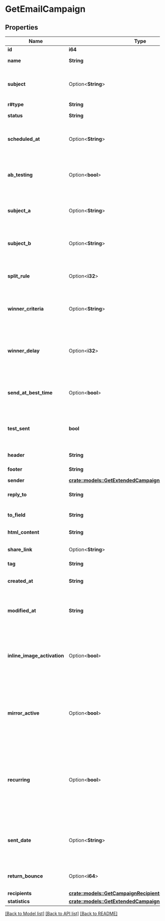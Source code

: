 # GetEmailCampaign

## Properties

Name | Type | Description | Notes
------------ | ------------- | ------------- | -------------
**id** | **i64** | ID of the campaign | 
**name** | **String** | Name of the campaign | 
**subject** | Option<**String**> | Subject of the campaign. Only available if `abTesting` flag of the campaign is `false` | [optional]
**r#type** | **String** | Type of campaign | 
**status** | **String** | Status of the campaign | 
**scheduled_at** | Option<**String**> | UTC date-time on which campaign is scheduled (YYYY-MM-DDTHH:mm:ss.SSSZ) | [optional]
**ab_testing** | Option<**bool**> | Status of A/B Test for the campaign. abTesting = false means it is disabled, & abTesting = true means it is enabled. | [optional]
**subject_a** | Option<**String**> | Subject A of the ab-test campaign. Only available if `abTesting` flag of the campaign is `true` | [optional]
**subject_b** | Option<**String**> | Subject B of the ab-test campaign. Only available if `abTesting` flag of the campaign is `true` | [optional]
**split_rule** | Option<**i32**> | The size of your ab-test groups. Only available if `abTesting` flag of the campaign is `true` | [optional]
**winner_criteria** | Option<**String**> | Criteria for the winning version. Only available if `abTesting` flag of the campaign is `true` | [optional]
**winner_delay** | Option<**i32**> | The duration of the test in hours at the end of which the winning version will be sent. Only available if `abTesting` flag of the campaign is `true` | [optional]
**send_at_best_time** | Option<**bool**> | It is true if you have chosen to send your campaign at best time, otherwise it is false | [optional]
**test_sent** | **bool** | Retrieved the status of test email sending. (true=Test email has been sent  false=Test email has not been sent) | 
**header** | **String** | Header of the campaign | 
**footer** | **String** | Footer of the campaign | 
**sender** | [**crate::models::GetExtendedCampaignOverviewAllOfSender**](getExtendedCampaignOverview_allOf_sender.md) |  | 
**reply_to** | **String** | Email defined as the \"Reply to\" of the campaign | 
**to_field** | **String** | Customisation of the \"to\" field of the campaign | 
**html_content** | **String** | HTML content of the campaign | 
**share_link** | Option<**String**> | Link to share the campaign on social medias | [optional]
**tag** | **String** | Tag of the campaign | 
**created_at** | **String** | Creation UTC date-time of the campaign (YYYY-MM-DDTHH:mm:ss.SSSZ) | 
**modified_at** | **String** | UTC date-time of last modification of the campaign (YYYY-MM-DDTHH:mm:ss.SSSZ) | 
**inline_image_activation** | Option<**bool**> | Status of inline image. inlineImageActivation = false means image can’t be embedded, & inlineImageActivation = true means image can be embedded, in the email. | [optional]
**mirror_active** | Option<**bool**> | Status of mirror links in campaign. mirrorActive = false means mirror links are deactivated, & mirrorActive = true means mirror links are activated, in the campaign | [optional]
**recurring** | Option<**bool**> | FOR TRIGGER ONLY ! Type of trigger campaign.recurring = false means contact can receive the same Trigger campaign only once, & recurring = true means contact can receive the same Trigger campaign several times | [optional]
**sent_date** | Option<**String**> | Sent UTC date-time of the campaign (YYYY-MM-DDTHH:mm:ss.SSSZ). Only available if 'status' of the campaign is 'sent' | [optional]
**return_bounce** | Option<**i64**> | Total number of non-delivered campaigns for a particular campaign id. | [optional]
**recipients** | [**crate::models::GetCampaignRecipients**](getCampaignRecipients.md) |  | 
**statistics** | [**crate::models::GetExtendedCampaignStats**](getExtendedCampaignStats.md) |  | 

[[Back to Model list]](../README.md#documentation-for-models) [[Back to API list]](../README.md#documentation-for-api-endpoints) [[Back to README]](../README.md)


